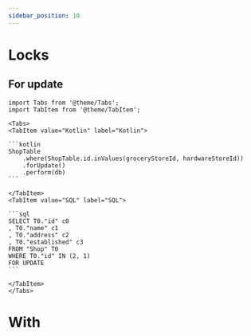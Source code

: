 ```yaml
---
sidebar_position: 10
---
```


# Locks

## For update

````mdx-code-block
import Tabs from '@theme/Tabs';
import TabItem from '@theme/TabItem';

<Tabs>
<TabItem value="Kotlin" label="Kotlin">

```kotlin
ShopTable
    .where(ShopTable.id.inValues(groceryStoreId, hardwareStoreId))
    .forUpdate()
    .perform(db)
```

</TabItem>
<TabItem value="SQL" label="SQL">

```sql
SELECT T0."id" c0
, T0."name" c1
, T0."address" c2
, T0."established" c3
FROM "Shop" T0
WHERE T0."id" IN (2, 1)
FOR UPDATE
```

</TabItem>
</Tabs>
````

# With
